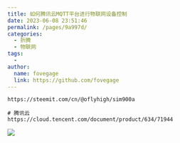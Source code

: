 ```yaml
---
title: 如何腾讯云MQTT平台进行物联网设备控制
date: 2023-06-08 23:51:46
permalink: /pages/9a997d/
categories:
  - 折腾
  - 物联网
tags:
  -
author:
  name: fovegage
  link: https://github.com/fovegage
---
```


```
https://steemit.com/cn/@oflyhigh/sim900a

# 腾讯云
https://cloud.tencent.com/document/product/634/71944
```

![](https://obsidian-foveagge.oss-cn-beijing.aliyuncs.com/blog/2lpjKq.png)
